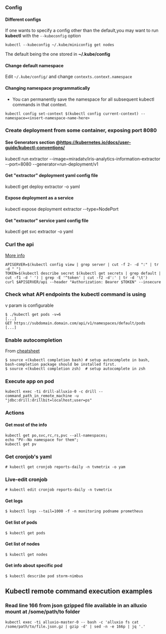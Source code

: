 ### Config
#### Different configs
If one wants to specify a config other than the default,you may want to run **kubectl** with the `--kubeconfig` option
```
kubectl --kubeconfig ~/.kube/miniconfig get nodes
```
The default being the one stored in **~/.kube/config**
#### Change default namespace 
Edit ```~/.kube/config/```
and change ```contexts.context.namespace```

#### Changing namespace programmatically
* You can permanently save the namespace for all subsequent kubectl commands in that context.
```
kubectl config set-context $(kubectl config current-context) --namespace=<insert-namespace-name-here>
```


### Create deployment from some container, exposing port 8080
####          See Generators section @https://kubernetes.io/docs/user-guide/kubectl-conventions/
kubectl run extractor --image=miradatv/iris-analytics-information-extractor --port=8080 --generator=run-deployment/v1
#### Get "extractor" deployment yaml config file
kubectl get deploy extractor -o yaml
#### Expose deployment as a service
kubectl expose deployment extractor --type=NodePort
#### Get "extractor" service yaml config file
kubectl get svc extractor -o yaml

### Curl the api
[More info](https://kubernetes.io/docs/concepts/cluster-administration/access-cluster/#accessing-the-cluster-api)

```
APISERVER=$(kubectl config view | grep server | cut -f 2- -d ":" | tr -d " ")
TOKEN=$(kubectl describe secret $(kubectl get secrets | grep default | cut -f1 -d ' ') | grep -E '^token' | cut -f2 -d':' | tr -d '\t')
curl $APISERVER/api --header "Authorization: Bearer $TOKEN" --insecure
```



### Check what API endpoints the kubectl command is using

v param is configurable
```
$ ./kubectl get pods -v=6
[...]
GET https://subdomain.domain.com/api/v1/namespaces/default/pods
[...]
```

### Enable autocompletion
From [cheatsheet](https://kubernetes.io/docs/user-guide/kubectl-cheatsheet/)
```
$ source <(kubectl completion bash) # setup autocomplete in bash, bash-completion package should be installed first.
$ source <(kubectl completion zsh)  # setup autocomplete in zsh
```

### Execute app on pod
```
kubectl exec -ti drill-alluxio-0 -c drill -- command_path_in_remote_machine -u "jdbc:drill:drillbit=localhost;user=ps"
```

### Actions
#### Get most of the info
```
kubectl get po,svc,rc,rs,pvc --all-namespaces; 
echo "PV--No namespace for them"; 
kubectl get pv
```

### Get cronjob's yaml
```# kubectl get cronjob reports-daily -n tvmetrix -o yam```

### Live-edit cronjob 
```
# kubectl edit cronjob reports-daily -n tvmetrix
```

#### Get logs
```
$ kubectl logs --tail=1000 -f -n monitoring podname prometheus
```
#### Get list of pods
```
$ kubectl get pods
```
#### Get list of nodes
```
$ kubectl get nodes
```
#### Get info about specific pod
```
$ kubectl describe pod storm-nimbus
```


## Kubectl remote command execution examples
### Read line 166 from json gzipped file available in an alluxio mount at /some/path/to folder
```
kubectl exec -ti alluxio-master-0 -- bash -c 'alluxio fs cat /some/path/to/file.json.gz | gzip -d' | sed -n -e 166p | jq '.'
```
